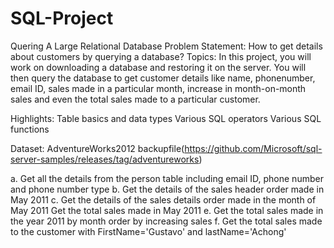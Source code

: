 # SQL-Project
Quering A Large Relational Database 
Problem Statement:
How to get details about customers by querying a database?
Topics:
In this project, you will work on downloading a database and restoring it on the server. You will then query the database to get customer details like name, phonenumber, email ID, sales made in a particular month, increase in month-on-month
sales and even the total sales made to a particular customer.

Highlights:
Table basics and data types
Various SQL operators
Various SQL functions

Dataset: AdventureWorks2012 backupfile(https://github.com/Microsoft/sql-server-samples/releases/tag/adventureworks)

a. Get all the details from the person table including email ID, phone
number and phone number type
b. Get the details of the sales header order made in May 2011
c. Get the details of the sales details order made in the month of May
2011
Get the total sales made in May 2011
e. Get the total sales made in the year 2011 by month order by
increasing sales
f. Get the total sales made to the customer with FirstName='Gustavo' and lastName='Achong'


